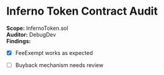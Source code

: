# Inferno Token Contract Audit

**Scope:** InfernoToken.sol  
**Auditor:** DebugDev  
**Findings:**  
- [x] FeeExempt works as expected  
- [ ] Buyback mechanism needs review  

